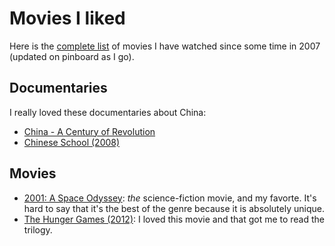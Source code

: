 # Movies I liked

Here is the [complete list](https://pinboard.in/u:ebruchez/t:movie+watched) of movies I have watched since some time in 2007 (updated on pinboard as I go).

## Documentaries

I really loved these documentaries about China:

- [China - A Century of Revolution](http://www.amazon.com/China-A-Century-Revolution-China-Century/dp/B00005RRID)
- [Chinese School (2008)](http://www.imdb.com/title/tt1176268/)

## Movies

- [2001: A Space Odyssey](http://en.wikipedia.org/wiki/2001:_A_Space_Odyssey_(film)): *the* science-fiction movie, and my favorte. It's hard to say that it's the best of the genre because it is absolutely unique.
- [The Hunger Games (2012)](http://www.imdb.com/title/tt1392170/): I loved this movie and that got me to read the trilogy.